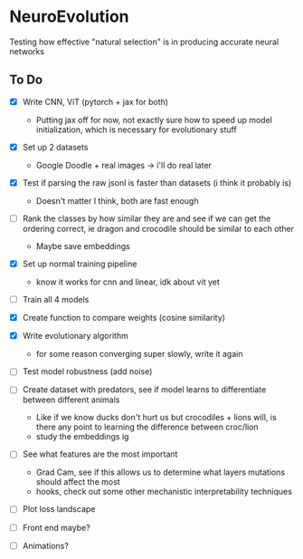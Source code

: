 # NeuroEvolution
Testing how effective "natural selection" is in producing accurate neural networks 


## To Do 
- [x] Write CNN, ViT (pytorch + jax for both)
    - Putting jax off for now, not exactly sure how to speed up model initialization, which is necessary for evolutionary stuff
- [x] Set up 2 datasets 
    - Google Doodle + real images -> i'll do real later
- [x] Test if parsing the raw jsonl is faster than datasets (i think it probably is)
    - Doesn't matter I think, both are fast enough 
- [ ] Rank the classes by how similar they are and see if we can get the ordering correct, ie dragon and crocodile should be similar to each other 
    - Maybe save embeddings 
- [x] Set up normal training pipeline 
    - know it works for cnn and linear, idk about vit yet
- [ ] Train all 4 models 
- [x] Create function to compare weights (cosine similarity) 
- [x] Write evolutionary algorithm
    - for some reason converging super slowly, write it again
- [ ] Test model robustness (add noise)
- [ ] Create dataset with predators, see if model learns to differentiate between different animals 
    - Like if we know ducks don't hurt us but crocodiles + lions will, is there any point to learning the difference between croc/lion
    - study the embeddings ig
- [ ] See what features are the most important 
    - Grad Cam, see if this allows us to determine what layers mutations should affect the most  
    - hooks, check out some other mechanistic interpretability techniques 
- [ ] Plot loss landscape
- [ ] Front end maybe? 
- [ ] Animations? 

